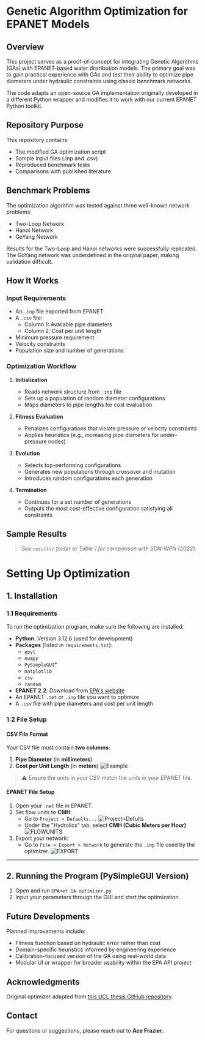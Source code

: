 # Genetic Algorithm Optimization for EPANET Models

## Overview

This project serves as a proof-of-concept for integrating Genetic Algorithms (GAs) with EPANET-based water distribution models. The primary goal was to gain practical experience with GAs and test their ability to optimize pipe diameters under hydraulic constraints using classic benchmark networks.

The code adapts an open-source GA implementation originally developed in a different Python wrapper and modifies it to work with our current EPANET Python toolkit.

## Repository Purpose

This repository contains:
- The modified GA optimization script
- Sample input files (.inp and .csv)
- Reproduced benchmark tests
- Comparisons with published literature

## Benchmark Problems

The optimization algorithm was tested against three well-known network problems:
- Two-Loop Network
- Hanoi Network
- GoYang Network

Results for the Two-Loop and Hanoi networks were successfully replicated. The GoYang network was underdefined in the original paper, making validation difficult.

## How It Works

### Input Requirements
- An `.inp` file exported from EPANET
- A `.csv` file:
  - Column 1: Available pipe diameters
  - Column 2: Cost per unit length
- Minimum pressure requirement
- Velocity constraints
- Population size and number of generations

### Optimization Workflow

1. **Initialization**
   - Reads network structure from `.inp` file
   - Sets up a population of random diameter configurations
   - Maps diameters to pipe lengths for cost evaluation

2. **Fitness Evaluation**
   - Penalizes configurations that violate pressure or velocity constraints
   - Applies heuristics (e.g., increasing pipe diameters for under-pressure nodes)

3. **Evolution**
   - Selects top-performing configurations
   - Generates new populations through crossover and mutation
   - Introduces random configurations each generation

4. **Termination**
   - Continues for a set number of generations
   - Outputs the most cost-effective configuration satisfying all constraints

## Sample Results

> _See `results/` folder or Table 1 for comparison with SDN-WPN (2022)._



# Setting Up Optimization

## 1. Installation

### 1.1 Requirements

To run the optimization program, make sure the following are installed:

- **Python**: Version 3.12.6 (used for development)
- **Packages** (listed in `requirements.txt`):
  - `epyt`
  - `numpy`
  - `PySimpleGUI`*
  - `matplotlib`
  - `csv`
  - `random`
- **EPANET 2.2**: Download from [EPA's website](https://www.epa.gov/water-research/epanet)
- An EPANET `.net` or `.inp` file you want to optimize
- A `.csv` file with pipe diameters and cost per unit length

### 1.2 File Setup

#### CSV File Format

Your CSV file must contain **two columns**:

1. **Pipe Diameter** (in **millimeters**)
2. **Cost per Unit Length** (in **meters**)
![Example](READMEFigures/CSVSETUPFIG.png)


> ⚠️ Ensure the units in your CSV match the units in your EPANET file.

#### EPANET File Setup

1. Open your `.net` file in EPANET.
2. Set flow units to **CMH**:
   - Go to `Project > Defaults...`
   ![Project>Defults](READMEFigures/EPASETUPFIG.png)
   - Under the "Hydrolics" tab, select **CMH (Cubic Meters per Hour)**
   ![FLOWUNITS](READMEFigures/HYDROLICSETUPFIG.png)
3. Export your network:
   - Go to `File > Export > Network` to generate the `.inp` file used by the optimizer.
   ![EXPORT](READMEFigures/EXPORTSETUPFIG.png)
---

## 2. Running the Program (PySimpleGUI Version)

1. Open and run `EPAnet GA optimizer.py`
2. Input your parameters through the GUI and start the optimization.

## Future Developments

Planned improvements include:
- Fitness function based on hydraulic error rather than cost
- Domain-specific heuristics informed by engineering experience
- Calibration-focused version of the GA using real-world data
- Modular UI or wrapper for broader usability within the EPA API project

## Acknowledgments

Original optimizer adapted from [this UCL thesis GitHub repository](https://github.com/bowenfan96/epanet-genetic-algorithm).

## Contact

For questions or suggestions, please reach out to **Ace Frazier**.
